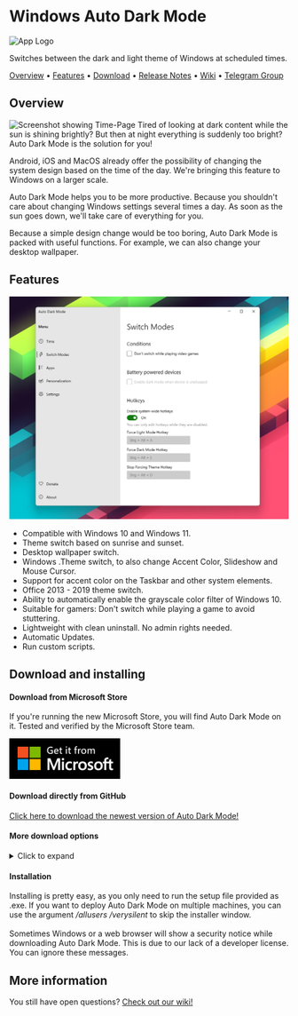 
# Windows Auto Dark Mode
![App Logo](https://github.com/Armin2208/Windows-Auto-Night-Mode/blob/master/Readme/logo.png)  

Switches between the dark and light theme of Windows at scheduled times.

[Overview](#overview) • [Features](#features) • [Download](#download-and-installing) • [Release Notes](https://github.com/Armin2208/Windows-Auto-Night-Mode/releases) • [Wiki](https://github.com/Armin2208/Windows-Auto-Night-Mode/wiki) • [Telegram Group](https://t.me/autodarkmode)

## Overview
![Screenshot showing Time-Page](https://github.com/Armin2208/Windows-Auto-Night-Mode/blob/master/Readme/screenshot1.png)
Tired of looking at dark content while the sun is shining brightly? But then at night everything is suddenly too bright? Auto Dark Mode is the solution for you!

Android, iOS and MacOS already offer the possibility of changing the system design based on the time of the day. We're bringing this feature to Windows on a larger scale. 

Auto Dark Mode helps you to be more productive. Because you shouldn't care about changing Windows settings several times a day. As soon as the sun goes down, we'll take care of everything for you.

Because a simple design change would be too boring, Auto Dark Mode is packed with useful functions. For example, we can also change your desktop wallpaper. 

## Features
![Screenshot showing Apps-Page](https://github.com/AutoDarkMode/Windows-Auto-Night-Mode/blob/master/Readme/screenshot4.png)
- Compatible with Windows 10 and Windows 11.
- Theme switch based on sunrise and sunset.
- Desktop wallpaper switch.
- Windows .Theme switch, to also change Accent Color, Slideshow and Mouse Cursor.
- Support for accent color on the Taskbar and other system elements.
- Office 2013 - 2019 theme switch.
- Ability to automatically enable the grayscale color filter of Windows 10.
- Suitable for gamers: Don't switch while playing a game to avoid stuttering.
- Lightweight with clean uninstall. No admin rights needed.
- Automatic Updates.
- Run custom scripts.

## Download and installing

#### Download from Microsoft Store
If you're running the new Microsoft Store, you will find Auto Dark Mode on it. Tested and verified by the Microsoft Store team.

<a href="https://cutt.ly/JTfrKiM">
  <img src="https://github.com/AutoDarkMode/Windows-Auto-Night-Mode/blob/master/Readme/GetItFromMicrosoftBadge.png?raw=true" alt="Click here to download Auto Dark Mode from the Microsoft Store" width="200"/>
</a>


#### Download directly from GitHub
[Click here to download the newest version of Auto Dark Mode!](https://github.com/Armin2208/Windows-Auto-Night-Mode/releases)


#### More download options
<details>
  <summary>Click to expand</summary>

#### Via WinGet
Download Auto Dark Mode from [WinGet](https://github.com/microsoft/winget-cli/releases).
```powershell
winget install --id Armin2208.WindowsAutoNightMode
```

#### Via Chocolatey
Download Auto Dark Mode from [Chocolatey](https://chocolatey.org/packages/auto-dark-mode) (unofficial entry).
```powershell
choco install auto-dark-mode
```

#### Via Scoop
Download Auto Dark Mode from [Scoop](https://scoop.sh) (unofficial entry).
- Via portable
```powershell
scoop bucket add dorado https://github.com/chawyehsu/dorado
scoop install autodarkmode
```
- Via non-portable
```powershell
scoop bucket add nonportable
scoop install auto-dark-mode-np
```
  
</details>


#### Installation
Installing is pretty easy, as you only need to run the setup file provided as .exe. If you want to deploy Auto Dark Mode on multiple machines, you can use the argument _/allusers /verysilent_ to skip the installer window. 
<br> <br>
Sometimes Windows or a web browser will show a security notice while downloading Auto Dark Mode. This is due to our lack of a developer license. You can ignore these messages.

## More information
You still have open questions? [Check out our wiki!](https://github.com/Armin2208/Windows-Auto-Night-Mode/wiki)
